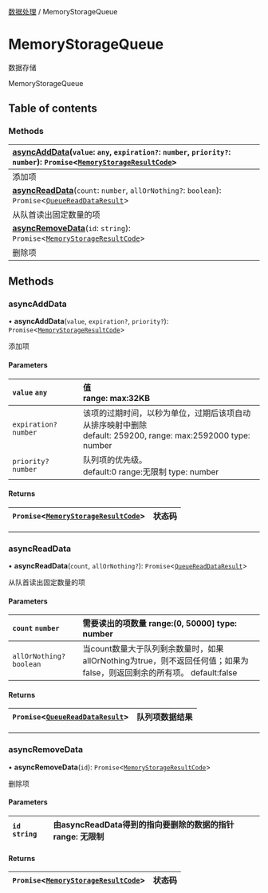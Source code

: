 [数据处理](../groups/数据处理.数据处理.md) / MemoryStorageQueue

# MemoryStorageQueue <Badge type="tip" text="Class" /> <Score text="MemoryStorageQueue" />

数据存储

MemoryStorageQueue

## Table of contents

### Methods <Score text="Methods" /> 
| **[asyncAddData](mw.MemoryStorageQueue.md#asyncadddata)**(`value`: `any`, `expiration?`: `number`, `priority?`: `number`): `Promise`<[`MemoryStorageResultCode`](../enums/mw.MemoryStorageResultCode.md)\> <Badge type="tip" text="server" />  |
| :-----|
| 添加项|
| **[asyncReadData](mw.MemoryStorageQueue.md#asyncreaddata)**(`count`: `number`, `allOrNothing?`: `boolean`): `Promise`<[`QueueReadDataResult`](../interfaces/mw.QueueReadDataResult.md)\> <Badge type="tip" text="server" />  |
| 从队首读出固定数量的项|
| **[asyncRemoveData](mw.MemoryStorageQueue.md#asyncremovedata)**(`id`: `string`): `Promise`<[`MemoryStorageResultCode`](../enums/mw.MemoryStorageResultCode.md)\> <Badge type="tip" text="server" />  |
| 删除项|

## Methods

### asyncAddData <Score text="asyncAddData" /> 

• **asyncAddData**(`value`, `expiration?`, `priority?`): `Promise`<[`MemoryStorageResultCode`](../enums/mw.MemoryStorageResultCode.md)\> <Badge type="tip" text="server" />

添加项

#### Parameters

| `value` `any` | 值 <br> range: max:32KB |
| :------ | :------ |
| `expiration?` `number` | 该项的过期时间，以秒为单位，过期后该项自动从排序映射中删除 <br> default: 259200, range: max:2592000 type: number |
| `priority?` `number` | 队列项的优先级。<br> default:0 range:无限制 type: number |

#### Returns

| `Promise`<[`MemoryStorageResultCode`](../enums/mw.MemoryStorageResultCode.md)\> | 状态码 |
| :------ | :------ |

___

### asyncReadData <Score text="asyncReadData" /> 

• **asyncReadData**(`count`, `allOrNothing?`): `Promise`<[`QueueReadDataResult`](../interfaces/mw.QueueReadDataResult.md)\> <Badge type="tip" text="server" />

从队首读出固定数量的项

#### Parameters

| `count` `number` | 需要读出的项数量 range:(0, 50000] type: number |
| :------ | :------ |
| `allOrNothing?` `boolean` | 当count数量大于队列剩余数量时，如果allOrNothing为true，则不返回任何值；如果为false，则返回剩余的所有项。 default:false |

#### Returns

| `Promise`<[`QueueReadDataResult`](../interfaces/mw.QueueReadDataResult.md)\> | 队列项数据结果 |
| :------ | :------ |

___

### asyncRemoveData <Score text="asyncRemoveData" /> 

• **asyncRemoveData**(`id`): `Promise`<[`MemoryStorageResultCode`](../enums/mw.MemoryStorageResultCode.md)\> <Badge type="tip" text="server" />

删除项

#### Parameters

| `id` `string` | 由asyncReadData得到的指向要删除的数据的指针 range: 无限制 |
| :------ | :------ |

#### Returns

| `Promise`<[`MemoryStorageResultCode`](../enums/mw.MemoryStorageResultCode.md)\> | 状态码 |
| :------ | :------ |
